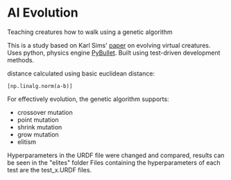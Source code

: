 # AI Evolution
Teaching creatures how to walk using a genetic algorithm 

This is a study based on Karl Sims' <a href="https://www.karlsims.com/papers/siggraph94.pdf">paper</a> on evolving virtual creatures. 
Uses python, physics engine <a href="https://pybullet.org/wordpress/">PyBullet</a>. Built using test-driven development methods. 

distance calculated using basic euclidean distance:
```
[np.linalg.norm(a-b)]
 ```
 
For effectively evolution, the genetic algorithm supports: 
 * crossover mutation
 * point mutation
 * shrink mutation 
 * grow mutation 
 * elitism 

Hyperparameters in the URDF file were changed and compared, results can be seen in the "elites" folder
Files containing the hyperparameters of each test are the test_x.URDF files. 

